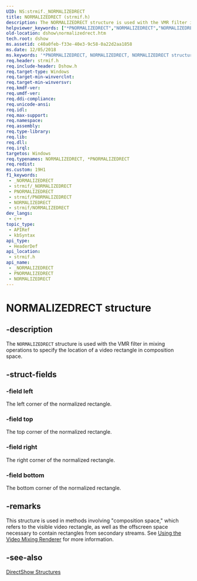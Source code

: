 ```yaml
---
UID: NS:strmif._NORMALIZEDRECT
title: NORMALIZEDRECT (strmif.h)
description: The NORMALIZEDRECT structure is used with the VMR filter in mixing operations to specify the location of a video rectangle in composition space.
helpviewer_keywords: ["*PNORMALIZEDRECT","NORMALIZEDRECT","NORMALIZEDRECT structure [DirectShow]","NORMALIZEDRECT2","PNORMALIZEDRECT","PNORMALIZEDRECT structure pointer [DirectShow]","dshow.normalizedrect","strmif/NORMALIZEDRECT","strmif/PNORMALIZEDRECT"]
old-location: dshow\normalizedrect.htm
tech.root: dshow
ms.assetid: c40a0feb-f33e-40e3-9c58-0a22d2aa1858
ms.date: 12/05/2018
ms.keywords: '*PNORMALIZEDRECT, NORMALIZEDRECT, NORMALIZEDRECT structure [DirectShow], NORMALIZEDRECT2, PNORMALIZEDRECT, PNORMALIZEDRECT structure pointer [DirectShow], dshow.normalizedrect, strmif/NORMALIZEDRECT, strmif/PNORMALIZEDRECT'
req.header: strmif.h
req.include-header: Dshow.h
req.target-type: Windows
req.target-min-winverclnt: 
req.target-min-winversvr: 
req.kmdf-ver: 
req.umdf-ver: 
req.ddi-compliance: 
req.unicode-ansi: 
req.idl: 
req.max-support: 
req.namespace: 
req.assembly: 
req.type-library: 
req.lib: 
req.dll: 
req.irql: 
targetos: Windows
req.typenames: NORMALIZEDRECT, *PNORMALIZEDRECT
req.redist: 
ms.custom: 19H1
f1_keywords:
 - _NORMALIZEDRECT
 - strmif/_NORMALIZEDRECT
 - PNORMALIZEDRECT
 - strmif/PNORMALIZEDRECT
 - NORMALIZEDRECT
 - strmif/NORMALIZEDRECT
dev_langs:
 - c++
topic_type:
 - APIRef
 - kbSyntax
api_type:
 - HeaderDef
api_location:
 - strmif.h
api_name:
 - _NORMALIZEDRECT
 - PNORMALIZEDRECT
 - NORMALIZEDRECT
---
```


# NORMALIZEDRECT structure


## -description

The <code>NORMALIZEDRECT</code> structure is used with the VMR filter in mixing operations to specify the location of a video rectangle in composition space.

## -struct-fields

### -field left

The left corner of the normalized rectangle.

### -field top

The top corner of the normalized rectangle.

### -field right

The right corner of the normalized rectangle.

### -field bottom

The bottom corner of the normalized rectangle.

## -remarks

This structure is used in methods involving "composition space," which refers to the visible video rectangle, as well as the offscreen space necessary to contain rectangles from secondary streams. See <a href="/windows/desktop/DirectShow/using-the-video-mixing-renderer">Using the Video Mixing Renderer</a> for more information.

## -see-also

<a href="/windows/desktop/DirectShow/directshow-structures">DirectShow Structures</a>

